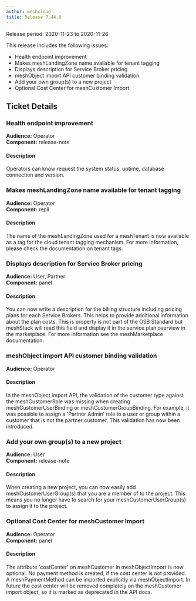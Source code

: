 ```yaml
---
author: meshcloud
title: Release 7.44.0
---
```


Release period: 2020-11-23 to 2020-11-26

This release includes the following issues:
* Health endpoint improvement
* Makes meshLandingZone name available for tenant tagging
* Displays description for Service Broker pricing
* meshObject import API customer binding validation
* Add your own group(s) to a new project
* Optional Cost Center for meshCustomer Import
<!--truncate-->

## Ticket Details
### Health endpoint improvement
**Audience:** Operator<br>**Component:** release-note


#### Description
Operators can know request the system status, uptime, database connection and version.

### Makes meshLandingZone name available for tenant tagging
**Audience:** Operator<br>**Component:** repli


#### Description
The name of the meshLandingZone used for a meshTenant is now available as a tag for the
cloud tenant tagging mechanism.
For more information, please check the documentation on tenant tags.

### Displays description for Service Broker pricing
**Audience:** User, Partner<br>**Component:** panel


#### Description
You can now write a description for the billing structure including pricing plans for each Service Brokers. This helps to provide additional
information about the plan costs.
This is property is not part of the OSB Standard but meshStack will read this field and display it in the service plan overview in the marketplace.
For more information see the meshMarketplace documentation.

### meshObject import API customer binding validation
**Audience:** Operator<br>

#### Description
In the meshObject import API, the validation of the customer type against the meshCustomerRole was missing when
creating meshCustomerUserBinding or meshCustomerGroupBinding.
For example, it was possible to assign a 'Partner Admin' role to a user or group within a customer that is not
the partner customer. This validation has now been introduced.

### Add your own group(s) to a new project
**Audience:** User<br>**Component:** release-note


#### Description
When creating a new project, you can now easily add meshCustomerUserGroup(s) that you are a member of to the project. This means you no longer have to search for your meshCustomerUserGroup(s) to assign it to the project.

### Optional Cost Center for meshCustomer Import
**Audience:** Operator<br>**Component:** panel


#### Description
The attribute 'costCenter' on meshCustomer in meshObjectImport is now optional. No payment method is created, if the
cost center is not provided. A meshPaymentMethod can be imported explicitly via meshObjectImport. In future the
cost center will be removed completely on the meshCustomer import object, so it is marked as deprecated in the API docs.

